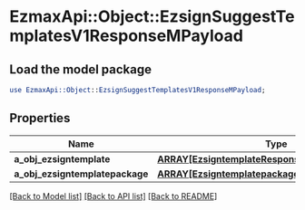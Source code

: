 # EzmaxApi::Object::EzsignSuggestTemplatesV1ResponseMPayload

## Load the model package
```perl
use EzmaxApi::Object::EzsignSuggestTemplatesV1ResponseMPayload;
```

## Properties
Name | Type | Description | Notes
------------ | ------------- | ------------- | -------------
**a_obj_ezsigntemplate** | [**ARRAY[EzsigntemplateResponseCompound]**](EzsigntemplateResponseCompound.md) |  | 
**a_obj_ezsigntemplatepackage** | [**ARRAY[EzsigntemplatepackageResponseCompound]**](EzsigntemplatepackageResponseCompound.md) |  | 

[[Back to Model list]](../README.md#documentation-for-models) [[Back to API list]](../README.md#documentation-for-api-endpoints) [[Back to README]](../README.md)


